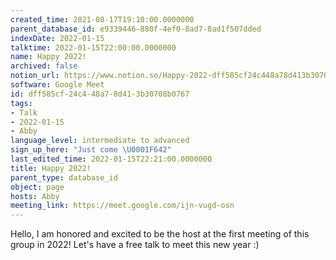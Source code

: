 ```yaml
---
created_time: 2021-08-17T19:10:00.0000000
parent_database_id: e9339446-880f-4ef0-8ad7-8ad1f507dded
indexDate: 2022-01-15
talktime: 2022-01-15T22:00:00.0000000
name: Happy 2022!
archived: false
notion_url: https://www.notion.so/Happy-2022-dff585cf24c448a78d413b30708b0767
software: Google Meet
id: dff585cf-24c4-48a7-8d41-3b30708b0767
tags:
- Talk
- 2022-01-15
- Abby
language_level: intermediate to advanced
sign_up_here: "Just come \U0001F642"
last_edited_time: 2022-01-15T22:21:00.0000000
title: Happy 2022!
parent_type: database_id
object: page
hosts: Abby
meeting_link: https://meet.google.com/ijn-vugd-osn
---
```


Hello, I am honored and excited to be the host at the first meeting of this group in 2022! Let's have a free talk to meet this new year :)





